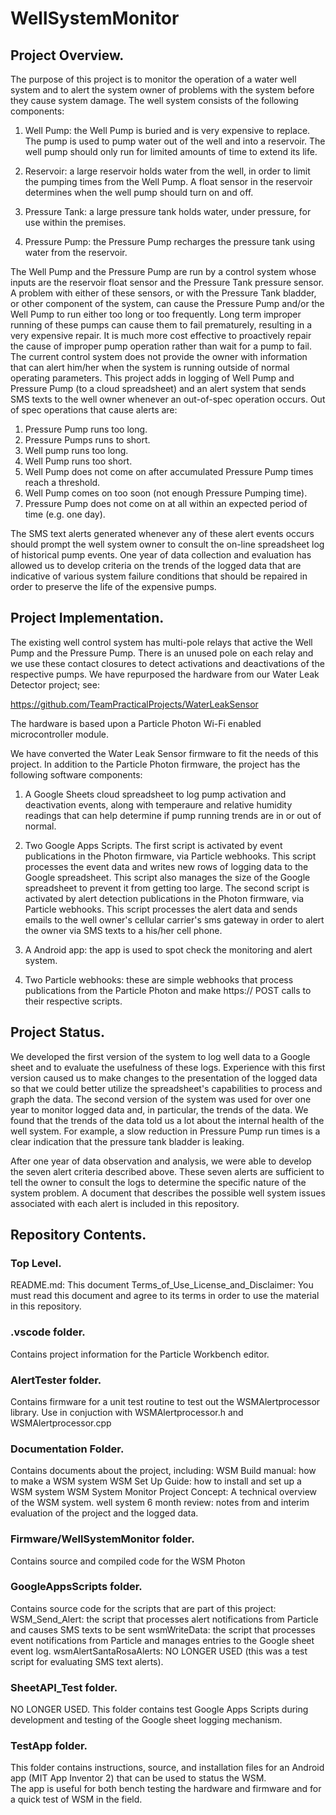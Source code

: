 # WellSystemMonitor

## Project Overview.
The purpose of this project is to monitor the operation of a water well system and to
alert the system owner of problems with the system before they cause system damage. The
well system consists of the following components:

1. Well Pump: the Well Pump is buried and is very expensive to replace. The pump is used
to pump water out of the well and into a reservoir. The well pump should only run for
limited amounts of time to extend its life.

2. Reservoir: a large reservoir holds water from the well, in order to limit the pumping times
from the Well Pump.  A float sensor in the reservoir determines when the well pump should turn on
and off.

3. Pressure Tank:  a large pressure tank holds water, under pressure, for use within the premises.

4. Pressure Pump: the Pressure Pump recharges the pressure tank using water from the reservoir.

The Well Pump and the Pressure Pump are run by a control system whose inputs are the reservoir float sensor
and the Pressure Tank pressure sensor.  A problem with either of these sensors, or with the Pressure Tank
bladder, or other component of the system, can cause the Pressure Pump and/or the Well Pump to run either too long
or too frequently.  Long term improper running of these pumps can cause them to fail prematurely, resulting
in a very expensive repair.  It is much more cost effective to proactively repair the cause of improper pump
operation rather than wait for a pump to fail.  The current control system does not provide the owner with
information that can alert him/her when the system is running outside of normal operating parameters.  This project
adds in logging of Well Pump and Pressure Pump (to a cloud spreadsheet) and an alert system that sends SMS
texts to the well owner whenever an out-of-spec operation occurs.  Out of spec operations that cause alerts are:

1. Pressure Pump runs too long.
2. Pressure Pumps runs to short.
3. Well pump runs too long.
4. Well Pump runs too short.
5. Well Pump does not come on after accumulated Pressure Pump times reach a threshold.
6. Well Pump comes on too soon (not enough Pressure Pumping time).
7. Pressure Pump does not come on at all within an expected period of time (e.g. one day).

The SMS text alerts generated whenever any of these alert events occurs should prompt the well system owner to consult
the on-line spreadsheet log of historical pump events.  One year of data collection and evaluation has allowed us to
develop criteria on the trends of the logged data that are indicative of various system failure conditions that should
be repaired in order to preserve the life of the expensive pumps.

## Project Implementation.
The existing well control system has multi-pole relays that active the Well Pump and the Pressure Pump.  There is an
unused pole on each relay and we use these contact closures to detect activations and deactivations of the respective
pumps.  We have repurposed the hardware from our Water Leak Detector project; see: 

https://github.com/TeamPracticalProjects/WaterLeakSensor

The hardware is based upon a Particle Photon Wi-Fi enabled microcontroller module.

We have converted the Water Leak Sensor firmware to fit the needs of this project. In addition to the Particle Photon firmware,
the project has the following software components:

1. A Google Sheets cloud spreadsheet to log pump activation and deactivation events, along with temperaure and relative humidity
readings that can help determine if pump running trends are in or out of normal.

2. Two Google Apps Scripts.  The first script is activated by event publications in the Photon firmware, via Particle webhooks. This
script processes the event data and writes new rows of logging data to the Google spreadsheet.  This script also manages the size of the
Google spreadsheet to prevent it from getting too large.  The second script is activated by alert detection publications in the 
Photon firmware, via Particle webhooks. This script processes the alert data and sends emails to the well owner's cellular carrier's
sms gateway in order to alert the owner via SMS texts to a his/her cell phone.

3. A Android app: the app is used to spot check the monitoring and alert system.

4. Two Particle webhooks:  these are simple webhooks that process publications from the Particle Photon and make https:// POST
calls to their respective scripts.

## Project Status.
We developed the first version of the system to log well data to a Google sheet and to evaluate the usefulness of these logs.
Experience with this first version caused us to make changes to the presentation of the logged data so that we could better utilize the
spreadsheet's capabilities to process and graph the data.  The second version of the system was used for over one year to monitor logged
data and, in particular, the trends of the data.  We found that the trends of the data told us a lot about the internal health of the
well system.  For example, a slow reduction in Pressure Pump run times is a clear indication that the pressure tank bladder is leaking.

After one year of data observation and analysis, we were able to develop the seven alert criteria described above.  These seven alerts
are sufficient to tell the owner to consult the logs to determine the specific nature of the system problem.  A document that describes
the possible well system issues associated with each alert is included in this repository.

## Repository Contents.
### Top Level.
README.md:  This document
Terms_of_Use_License_and_Disclaimer:  You must read this document and agree to its terms in order to use the material in this repository.
### .vscode folder. 
Contains project information for the Particle Workbench editor.
### AlertTester folder. 
Contains firmware for a unit test routine to test out the WSMAlertprocessor library.  Use in conjuction with WSMAlertprocessor.h and
WSMAlertprocessor.cpp
### Documentation Folder.
Contains documents about the project, including:
WSM Build manual: how to make a WSM system
WSM Set Up Guide: how to install and set up a WSM system
WSM System Monitor Project Concept:  A technical overview of the WSM system.
well system 6 month review:  notes from and interim evaluation of the project and the logged data.
### Firmware/WellSystemMonitor folder.
Contains source and compiled code for the WSM Photon
### GoogleAppsScripts folder.
Contains source code for the scripts that are part of this project:
WSM_Send_Alert: the script that processes alert notifications from Particle and causes SMS texts to be sent
wsmWriteData: the script that processes event notifications from Particle and manages entries to the Google sheet event log.
wsmAlertSantaRosaAlerts:  NO LONGER USED (this was a test script for evaluating SMS text alerts).
### SheetAPI_Test folder.
NO LONGER USED.  This folder contains test Google Apps Scripts during development and testing of the Google sheet logging mechanism.
### TestApp folder.
This folder contains instructions, source, and installation files for an Android app (MIT App Inventor 2) that can be used to status the WSM.  
The app is useful for both bench testing the hardware and firmware and for a quick test of WSM in the field.


